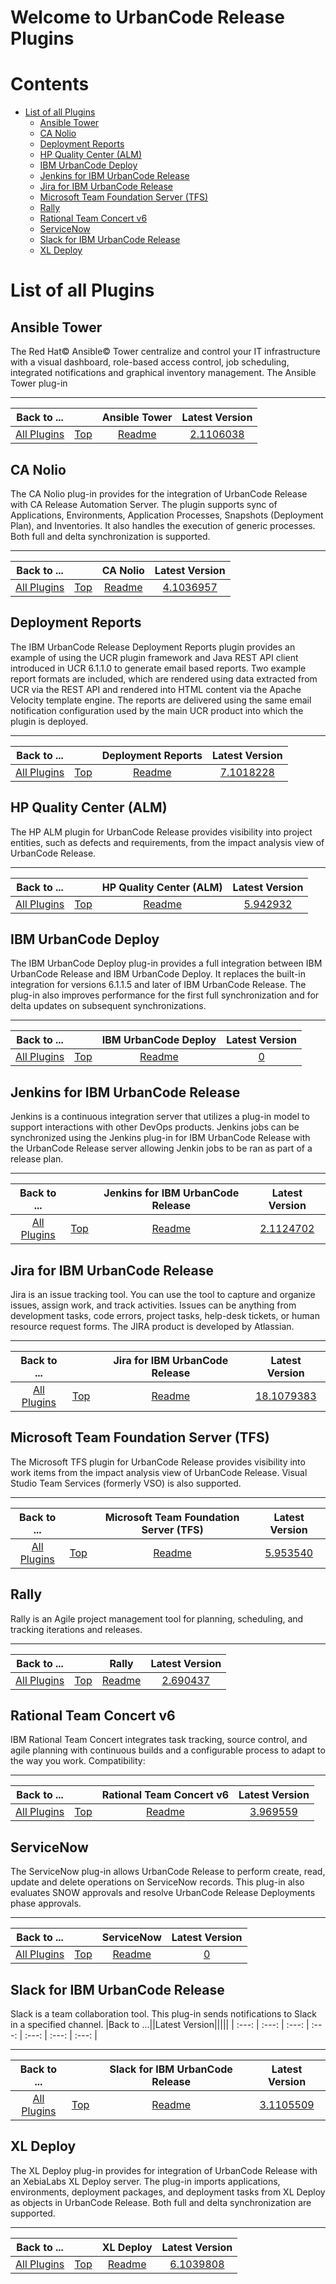 
Welcome to UrbanCode Release Plugins
====================================

Contents
========

* [List of all Plugins](#list-of-all-plugins)
	* [Ansible Tower](#ansible-tower)
	* [CA Nolio](#ca-nolio)
	* [Deployment Reports](#deployment-reports)
	* [HP Quality Center (ALM)](#hp-quality-center-alm)
	* [IBM UrbanCode Deploy](#ibm-urbancode-deploy)
	* [Jenkins for IBM UrbanCode Release](#jenkins-for-ibm-urbancode-release)
	* [Jira for IBM UrbanCode Release](#jira-for-ibm-urbancode-release)
	* [Microsoft Team Foundation Server (TFS)](#microsoft-team-foundation-server-tfs)
	* [Rally](#rally)
	* [Rational Team Concert v6](#rational-team-concert-v6)
	* [ServiceNow](#servicenow)
	* [Slack for IBM UrbanCode Release](#slack-for-ibm-urbancode-release)
	* [XL Deploy](#xl-deploy)

# List of all Plugins

## Ansible Tower


The Red Hat© Ansible© Tower centralize and control your IT infrastructure with a visual dashboard, role-based access 
control, job scheduling, integrated notifications and graphical inventory management.   The Ansible Tower plug-in

---
  
|Back to ...||Ansible Tower |Latest Version|
| :---: | :---: | :---: | :---: |
|[All Plugins](../index.md)|[Top](#contents)|[Readme](ucr-plugin-ansible/README.md)|[2.1106038](https://raw.githubusercontent.com/UrbanCode/IBM-UCR-PLUGINS/main/files/ucr-plugin-ansible/ucr-plugin-ansible-tower-2.1106038.zip)|

## CA Nolio


The CA Nolio plug-in provides for the integration of UrbanCode Release with CA Release Automation Server. The plugin 
supports sync of Applications, Environments, Application Processes, Snapshots (Deployment Plan), and Inventories. It 
also handles the execution of generic processes. Both full and delta synchronization is supported.  

---
  
|Back to ...||CA Nolio |Latest Version|
| :---: | :---: | :---: | :---: |
|[All Plugins](../index.md)|[Top](#contents)|[Readme](ucr-plugin-nolio/README.md)|[4.1036957](https://raw.githubusercontent.com/UrbanCode/IBM-UCR-PLUGINS/main/files/ucr-plugin-nolio/ucr-plugin-nolio-4.1036957.zip)|

## Deployment Reports


The IBM UrbanCode Release Deployment Reports plugin provides an example of using the UCR plugin framework and Java REST 
API client introduced in UCR 6.1.1.0 to generate email based reports. Two example report formats are included, which are
  rendered using data extracted from UCR via the REST API and rendered into HTML content via the Apache Velocity 
template  engine. The reports are delivered using the same email notification configuration used by the main UCR product
 into which the plugin is deployed.

---
  
|Back to ...||Deployment Reports |Latest Version|
| :---: | :---: | :---: | :---: |
|[All Plugins](../index.md)|[Top](#contents)|[Readme](DeployReport/README.md)|[7.1018228](https://raw.githubusercontent.com/UrbanCode/IBM-UCR-PLUGINS/main/files/DeployReport/ucr-plugin-deployment-reports-7.1018228.zip)|

## HP Quality Center (ALM)


The HP ALM plugin for UrbanCode Release provides visibility into project entities, such as defects and requirements, 
from the impact analysis view of UrbanCode Release.   

---
  
|Back to ...||HP Quality Center (ALM) |Latest Version|
| :---: | :---: | :---: | :---: |
|[All Plugins](../index.md)|[Top](#contents)|[Readme](ucr-plugin-hp-alm/README.md)|[5.942932](https://raw.githubusercontent.com/UrbanCode/IBM-UCR-PLUGINS/main/files/ucr-plugin-hp-alm/HP-ALM-5.942932.zip)|

## IBM UrbanCode Deploy


The IBM UrbanCode Deploy plug-in provides a full integration between IBM UrbanCode Release and IBM UrbanCode Deploy. It 
replaces the built-in integration for versions 6.1.1.5 and later of IBM UrbanCode Release. The plug-in also improves 
performance for the first full synchronization and for delta updates on subsequent synchronizations.  

---
  
|Back to ...||IBM UrbanCode Deploy |Latest Version|
| :---: | :---: | :---: | :---: |
|[All Plugins](../index.md)|[Top](#contents)|[Readme](ibm-urbancode-deploy/README.md)|[0]()|

## Jenkins for IBM UrbanCode Release


Jenkins is a continuous integration server that utilizes a plug-in model to support interactions with other DevOps 
products. Jenkins jobs can be synchronized using the Jenkins plug-in for IBM UrbanCode Release with the UrbanCode 
Release server allowing Jenkin jobs to be ran as part of a release plan.  

---
  
|Back to ...||Jenkins for IBM UrbanCode Release |Latest Version|
| :---: | :---: | :---: | :---: |
|[All Plugins](../index.md)|[Top](#contents)|[Readme](ucr-jenkins-ci/README.md)|[2.1124702](https://raw.githubusercontent.com/UrbanCode/IBM-UCR-PLUGINS/main/files/ucr-jenkins-ci/plugins-ucr-jenkins-ci-2.1124702.zip)|

## Jira for IBM UrbanCode Release


Jira is an issue tracking tool. You can use the tool to capture and organize issues, assign work, and track activities. 
Issues can be anything from development tasks, code errors, project tasks, help-desk tickets, or human resource request 
forms. The JIRA product is developed by Atlassian.  

---
  
|Back to ...||Jira for IBM UrbanCode Release |Latest Version|
| :---: | :---: | :---: | :---: |
|[All Plugins](../index.md)|[Top](#contents)|[Readme](ucr-plugin-jira/README.md)|[18.1079383](https://raw.githubusercontent.com/UrbanCode/IBM-UCR-PLUGINS/main/files/ucr-plugin-jira/ucr-plugin-jira-18.1079383.zip)|

## Microsoft Team Foundation Server (TFS)


The Microsoft TFS plugin for UrbanCode Release provides visibility into work items from the impact analysis view of 
UrbanCode Release. Visual Studio Team Services (formerly VSO) is also supported.   

---
  
|Back to ...||Microsoft Team Foundation Server (TFS) |Latest Version|
| :---: | :---: | :---: | :---: |
|[All Plugins](../index.md)|[Top](#contents)|[Readme](ucr-plugin-tfs/README.md)|[5.953540](https://raw.githubusercontent.com/UrbanCode/IBM-UCR-PLUGINS/main/files/ucr-plugin-tfs/ucr-plugin-tfs-5.953540.zip)|

## Rally


Rally is an Agile project management tool for planning, scheduling, and tracking iterations and releases.    

---
  
|Back to ...||Rally |Latest Version|
| :---: | :---: | :---: | :---: |
|[All Plugins](../index.md)|[Top](#contents)|[Readme](Rally/README.md)|[2.690437](https://raw.githubusercontent.com/UrbanCode/IBM-UCR-PLUGINS/main/files/Rally/ucr-plugin-rally-2.690437.zip)|

## Rational Team Concert v6


IBM Rational Team Concert integrates task tracking, source control, and agile planning with continuous builds and a 
configurable process to adapt to the way you work.   Compatibility:

---
  
|Back to ...||Rational Team Concert v6 |Latest Version|
| :---: | :---: | :---: | :---: |
|[All Plugins](../index.md)|[Top](#contents)|[Readme](RTC/README.md)|[3.969559](https://raw.githubusercontent.com/UrbanCode/IBM-UCR-PLUGINS/main/files/RTC/ucr-plugin-rtc-3.969559.zip)|

## ServiceNow


The ServiceNow plug-in allows UrbanCode Release to perform create, read, update and delete operations on ServiceNow 
records. This plug-in also evaluates SNOW approvals and resolve UrbanCode Release Deployments phase approvals.  

---
  
|Back to ...||ServiceNow |Latest Version|
| :---: | :---: | :---: | :---: |
|[All Plugins](../index.md)|[Top](#contents)|[Readme](servicenow-4/README.md)|[0]()|

## Slack for IBM UrbanCode Release


Slack is a team collaboration tool. This plug-in sends notifications to Slack in a specified channel.   |Back to 
...||Latest Version||||| | :---: | :---: | :---: | :---: | :---: | :---: | :---: |

---
  
|Back to ...||Slack for IBM UrbanCode Release |Latest Version|
| :---: | :---: | :---: | :---: |
|[All Plugins](../index.md)|[Top](#contents)|[Readme](ucr-plugin-slack/README.md)|[3.1105509](https://raw.githubusercontent.com/UrbanCode/IBM-UCR-PLUGINS/main/files/ucr-plugin-slack/ucr-plugin-slack-3.1105509.zip)|

## XL Deploy


The XL Deploy plug-in provides for integration of UrbanCode Release with an XebiaLabs XL Deploy server. The plug-in 
imports applications, environments, deployment packages, and deployment tasks from XL Deploy as objects in UrbanCode 
Release. Both full and delta synchronization are supported.  

---
  
|Back to ...||XL Deploy |Latest Version|
| :---: | :---: | :---: | :---: |
|[All Plugins](../index.md)|[Top](#contents)|[Readme](ucr-xl-deploy/README.md)|[6.1039808](https://raw.githubusercontent.com/UrbanCode/IBM-UCR-PLUGINS/main/files/ucr-xl-deploy/plugins-ucr-xl-deploy-6.1039808.zip)|
